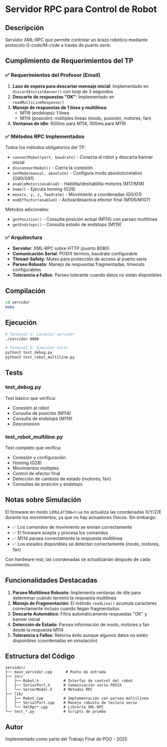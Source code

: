 # Servidor RPC para Control de Robot

## Descripción

Servidor XML-RPC que permite controlar un brazo robótico mediante protocolo G-code/M-code a través de puerto serie.

## Cumplimiento de Requerimientos del TP

### ✅ Requerimientos del Profesor (Email)

1. **Lazo de espera para descartar mensaje inicial**: Implementado en `discardInitialBanner()` con loop de 3 segundos
2. **Descarte de respuestas "OK"**: Implementado en `readMultiLineResponse()` 
3. **Manejo de respuestas de 1 línea y multilínea**:
   - M119 (endstops): 1 línea
   - M114 (posición): múltiples líneas (modo, posición, motores, fan)
4. **Ventanas de idle**: 600ms para M114, 300ms para M119

### ✅ Métodos RPC Implementados

Todos los métodos obligatorios del TP:

- `connectRobot(port, baudrate)` - Conecta al robot y descarta banner inicial
- `disconnectRobot()` - Cierra la conexión
- `setMode(manual, absolute)` - Configura modo absoluto/relativo (G90/G91)
- `enableMotors(enabled)` - Habilita/deshabilita motores (M17/M18)
- `home()` - Ejecuta homing (G28)
- `move(x, y, z, feedrate)` - Movimiento a coordenadas (G0/G1)
- `endEffector(enabled)` - Activa/desactiva efector final (M106/M107)

Métodos adicionales:

- `getPosition()` - Consulta posición actual (M114) con parseo multilínea
- `getEndstops()` - Consulta estado de endstops (M119)

### ✅ Arquitectura

- **Servidor**: XML-RPC sobre HTTP (puerto 8080)
- **Comunicación Serial**: POSIX termios, baudrate configurable
- **Thread-Safety**: Mutex para protección de acceso al puerto serie
- **Parseo Robusto**: Manejo de respuestas fragmentadas, timeouts configurables
- **Tolerancia a Fallos**: Parseo tolerante cuando datos no están disponibles

## Compilación

```bash
cd servidor
make
```

## Ejecución

```bash
# Terminal 1: Levantar servidor
./servidor 8080

# Terminal 2: Ejecutar tests
python3 test_debug.py
python3 test_robot_multiline.py
```

## Tests

### test_debug.py
Test básico que verifica:
- Conexión al robot
- Consulta de posición (M114)
- Consulta de endstops (M119)
- Desconexión

### test_robot_multiline.py
Test completo que verifica:
- Conexión y configuración
- Homing (G28)
- Movimientos múltiples
- Control de efector final
- Detección de cambios de estado (motores, fan)
- Consultas de posición y endstops

## Notas sobre Simulación

El firmware en modo `SIMULATION=true` no actualiza las coordenadas X/Y/Z/E durante los movimientos, ya que no hay actuadores físicos. Sin embargo:

- ✅ Los comandos de movimiento se envían correctamente
- ✅ El firmware acepta y procesa los comandos
- ✅ M114 parsea correctamente la respuesta multilínea
- ✅ Los estados disponibles se detectan correctamente (modo, motores, fan)

Con hardware real, las coordenadas se actualizarían después de cada movimiento.

## Funcionalidades Destacadas

1. **Parseo Multilínea Robusto**: Implementa ventanas de idle para determinar cuándo terminó la respuesta multilínea
2. **Manejo de Fragmentación**: El método `readLine()` acumula caracteres correctamente incluso cuando llegan fragmentados
3. **Descarte Automático**: Filtra automáticamente respuestas "OK" y banner inicial
4. **Detección de Estado**: Parsea información de modo, motores y fan desde la respuesta M114
5. **Tolerancia a Fallos**: Retorna éxito aunque algunos datos no estén disponibles (coordenadas en simulación)

## Estructura del Código

```
servidor/
├── main_servidor.cpp      # Punto de entrada
├── inc/
│   ├── Robot.h           # Interfaz de control del robot
│   ├── SerialPort.h      # Comunicación serie POSIX
│   └── ServerModel.h     # Métodos RPC
├── lib/
│   ├── Robot.cpp         # Implementación con parseo multilínea
│   ├── SerialPort.cpp    # Manejo robusto de lectura serie
│   └── XmlRpc*.cpp       # Librería XML-RPC
└── test_*.py             # Scripts de prueba
```

## Autor

Implementado como parte del Trabajo Final de POO - 2025
